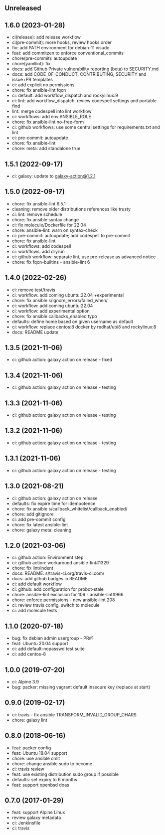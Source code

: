 ## Unreleased

## 1.6.0 (2023-01-28)

* ci(release): add release workflow
* ci(pre-commit): more hooks, review hooks order
* fix: add PATH environment for debian-11 visudo
* feat: add commitzen to enforce conventional_commits
* chore(pre-commit): autoupdate
* chore(yamllint): fix
* docs: add Github Private vulnerability reporting (beta) to SECURITY.md
* docs: add CODE_OF_CONDUCT, CONTRIBUTING, SECURITY and issue+PR templates
* ci: add explicit no permissions
* chore: fix ansible-lint fqcn
* ci: default: add workflow_dispatch and rockylinux:9
* ci: lint: add workflow_dispatch, review codespell settings and portable find
* lint: merge codespell into lint workflow
* ci: workflows: add env.ANSIBLE_ROLE
* chore: fix ansible-lint no-free-form
* ci: github workflows: use some central settings for requirements.txt and lint
* ci: pre-commit: autoupdate
* chore: fix ansible-lint
* chore: meta: add standalone true

## 1.5.1 (2022-09-17)

* ci: galaxy: update to galaxy-action@1.2.1

## 1.5.0 (2022-09-17)

* chore: fix ansible-lint 6.5.1
* cleaning: remove older distributions references like trusty
* ci: lint: remove schedule
* chore: fix ansible syntax change
* ci: fix molecule/Dockerfile for 22.04
* chore: ansible-lint: warn on syntax-check
* ci: pre-commit: autoupdate; add codespell to pre-commit
* chore: fix ansible-lint
* ci: workflows: add codespell
* ci: workflows: add dryrun
* ci: github workflow: separate lint, use pre-release as advanced notice
* chore: fix fqcn-builtins - ansible-lint 6

## 1.4.0 (2022-02-26)

* ci: remove test/travis
* ci: workflow: add coming ubuntu:22.04 +experimental
* chore: fix ansible s/ignore_errors/failed_when/
* ci: workflow: add coming ubuntu:22.04
* ci: workflow: add experimental option
* chore: fix ansible callbacks_enabled typo
* defaults: define home based on given username as default
* ci: workflow: replace centos:8 docker by redhat/ubi8 and rockylinux:8
* docs: README update

## 1.3.5 (2021-11-06)

* ci: github action: galaxy action on release - fixed

## 1.3.4 (2021-11-06)

* ci: github action: galaxy action on release - testing

## 1.3.3 (2021-11-06)

* ci: github action: galaxy action on release - testing

## 1.3.2 (2021-11-06)

* ci: github action: galaxy action on release - testing

## 1.3.1 (2021-11-06)

* ci: github action: galaxy action on release - testing

## 1.3.0 (2021-08-21)

* ci: github action: galaxy action on release
* defaults: fix expire time for idempotence
* chore: fix ansible s/callback_whitelist/callback_enabled/
* chore: add gitignore
* ci: add pre-commit config
* chore: fix latest ansible-lint
* chore: galaxy meta: cleaning

## 1.2.0 (2021-03-06)

* ci: github action: Environment step
* ci: github action: workaround ansible-lint#1329
* chore: fix lint/indent
* docs: README: s/travis-ci.org/travis-ci.com/
* docs: add github badges in README
* ci: add default workflow
* ci: github: add configuration for probot-stale
* chore: ansible-lint exclusion for 106 - ansible-lint#966
* chore: enforce permissions - new ansible-lint 208
* ci: review travis config, switch to molecule
* ci: add molecule tests

## 1.1.0 (2020-07-18)

* bug: fix debian admin usergroup - PR#1
* feat: Ubuntu 20.04 support
* ci: add default-nopasswd test suite
* ci: add centos-8

## 1.0.0 (2019-07-20)

* ci: Alpine 3.9
* bug: packer: missing vagrant default insecure key (replace at start)

## 0.9.0 (2019-02-17)

* ci: travis - fix ansible TRANSFORM_INVALID_GROUP_CHARS
* chore: galaxy lint

## 0.8.0 (2018-06-16)

* feat: packer config
* feat: Ubuntu 18.04 support
* chore: use ansible omit
* chore: change ansible sudo to become
* ci: travis review
* feat: use existing distribution sudo group if possible
* defaults: set expiry to 6 months
* feat: support openbsd doas

## 0.7.0 (2017-01-29)

* feat: support Alpine Linux
* review galaxy metadata
* ci: Jenkinsfile
* ci: travis
